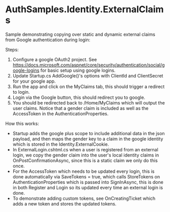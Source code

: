 AuthSamples.Identity.ExternalClaims
=================

Sample demonstrating copying over static and dynamic external claims from Google authentication during login:

Steps:
1. Configure a google OAuth2 project. See https://docs.microsoft.com/aspnet/core/security/authentication/social/google-logins for basic setup using google logins.
2. Update Startup.cs AddGoogle()'s options with ClientId and ClientSecret for your google app.
3. Run the app and click on the MyClaims tab, this should trigger a redirect to login.
4. Login via the Google button, this should redirect you to google.
3. You should be redirected back to /Home/MyClaims which will output the user claims. Notice that a gender claim is included as well as the AccessToken in the AuthenticationProperties.

How this works:
- Startup adds the google plus scope to include additional data in the json payload, and then maps the gender key to a claim in the google identity which is stored in the Identity.ExternalCookie.
- In ExternalLogin.cshtml.cs when a user is registered from an external login, we copy the gender claim into the user's local identity claims in OnPostConfirmationAsync, since this is a static claim we only do this once.
- For the AccessToken which needs to be updated every login, this is done automatically via SaveTokens = true, which calls StoreTokens on AuthenticationProperties which is passed into SignInAsync, this is done in both Register and Login so its updated every time an external login is done.
- To demonstrate adding custom tokens, see OnCreatingTicket which adds a new token and stores the updated tokens.
